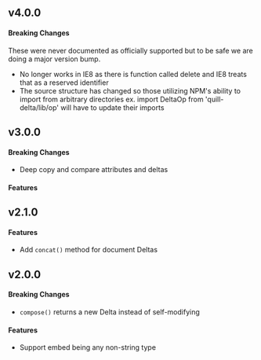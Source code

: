 ## v4.0.0

#### Breaking Changes
These were never documented as officially supported but to be safe we are doing a major version bump.

- No longer works in IE8 as there is function called delete and IE8 treats that as a reserved identifier
- The source structure has changed so those utilizing NPM's ability to import from arbitrary directories ex. import
  DeltaOp from 'quill-delta/lib/op' will have to update their imports

## v3.0.0

#### Breaking Changes
- Deep copy and compare attributes and deltas


#### Features


## v2.1.0

#### Features
- Add `concat()` method for document Deltas


## v2.0.0

#### Breaking Changes
- `compose()` returns a new Delta instead of self-modifying

#### Features
- Support embed being any non-string type
